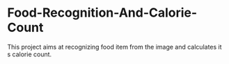 # Food-Recognition-And-Calorie-Count
This project aims at recognizing food item from the image and calculates it s calorie count.
